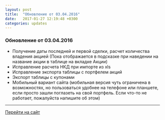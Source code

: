 ```yaml
---
layout: post
title:  "Обновление от 03.04.2016"
date:   2017-01-27 12:19:48 +0300
categories: updates
---
```

### Обновление от 03.04.2016

* Получение даты последней и первой сделки, расчет количества владения акцией (Пока отображается в подсказке при наведении на название акции в таблице на вкладке Акции)
* Исправление расчета НКД при импорте из xls
* Исправление экспорта таблицы с портфелем акций
* Экспорт таблицы с купонами
* Мобильный вариант сайта (мобильная версия чуть ограничена в возможностях, но пользоваться удобнее на телефоне или планшете, если просто зашли поглазеть на свой портфель. Если что-то не работает, пожалуйста напишите об этом)

---
[Перейти на сайт]

[Перейти на сайт]: https://intelinvest.ru/